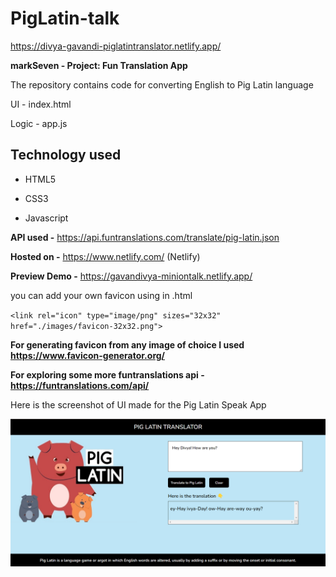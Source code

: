 # PigLatin-talk

https://divya-gavandi-piglatintranslator.netlify.app/

**markSeven  - Project: Fun Translation App**


The repository contains code for converting English to Pig Latin language

UI - index.html

Logic - app.js

## Technology used
- HTML5

- CSS3

- Javascript

**API used -** https://api.funtranslations.com/translate/pig-latin.json

**Hosted on -** https://www.netlify.com/ (Netlify)

**Preview Demo -**  https://gavandivya-miniontalk.netlify.app/

you can add your own favicon using <link> in .html

`<link rel="icon" type="image/png" sizes="32x32" href="./images/favicon-32x32.png">`

**For generating favicon from any image of choice I used https://www.favicon-generator.org/**

**For exploring some more funtranslations api - https://funtranslations.com/api/**

Here is the screenshot of UI made for the Pig Latin Speak App


![This is an image](https://raw.githubusercontent.com/gavandivya/neogCamp-PigLatin-banana-talk/main/images/piLatin.png)






